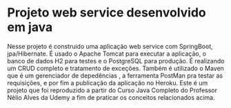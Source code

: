 # Projeto web service desenvolvido em java
Nesse projeto é construido uma aplicação web service com SpringBoot, jpa/Hibernate. 
É usado o Apache Tomcat para executar a aplicação, o banco de dados H2 para testes e o 
PostgreSQL para produção. É realizando um CRUD completo e tratamento de exceções. 
Também é utilizado o Maven que é um gerenciador de depedências , a ferramenta PostMan 
pra testar as requisições, e por fim  a publicação da aplicação no Heroku. Este é um
projeto que foi reproduzido a partir do Curso Java Completo do Professor Nèlio Alves 
da Udemy a fim de praticar os conceitos relacionados acima.
